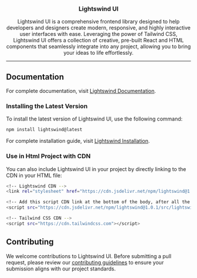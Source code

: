 <h3 align="center">
  Lightswind UI
</h3>

<p align="center">
Lightswind UI is a comprehensive frontend library designed to help developers and designers create modern, responsive, and highly interactive user interfaces with ease. Leveraging the power of Tailwind CSS, Lightswind UI offers a collection of creative, pre-built React and HTML components that seamlessly integrate into any project, allowing you to bring your ideas to life effortlessly.
</p>

---

## Documentation

For complete documentation, visit [Lightswind Documentation](https://lightswind.com/docs).

### Installing the Latest Version

To install the latest version of Lightswind UI, use the following command:

```bash
npm install lightswind@latest
```
For complete installation guide, visit [Lightswind Installation](https://lightswind.com/docs/installation).


### Use in Html Project with CDN

You can also include Lightswind UI in your project by directly linking to the CDN in your HTML file:

```bash
<!-- Lightswind CDN -->
<link rel="stylesheet" href="https://cdn.jsdelivr.net/npm/lightswind@1.0.1/src/lightswind.css">

<!-- Add this script CDN link at the bottom of the body, after all the HTML content, and before any other script tags -->
<script src="https://cdn.jsdelivr.net/npm/lightswind@1.0.1/src/lightswind.min.js"></script>

<!-- Tailwind CSS CDN -->
<script src="https://cdn.tailwindcss.com"></script>
```

## Contributing
We welcome contributions to Lightswind UI. Before submitting a pull request, please review our [contributing guidelines](https://lightswind.com/docs/license) to ensure your submission aligns with our project standards.

